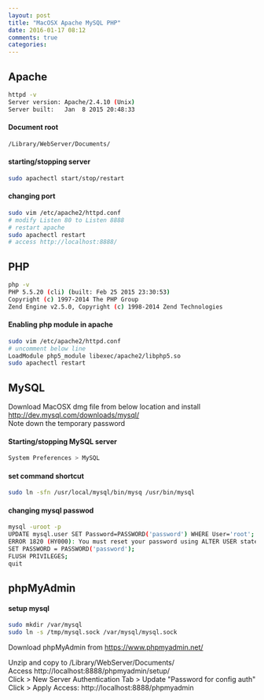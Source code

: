 ```yaml
---
layout: post
title: "MacOSX Apache MySQL PHP"
date: 2016-01-17 08:12
comments: true
categories: 
---
```

## Apache

````sh
httpd -v
Server version: Apache/2.4.10 (Unix)
Server built:   Jan  8 2015 20:48:33
````

#### Document root

````sh
/Library/WebServer/Documents/
````

#### starting/stopping server

```sh
sudo apachectl start/stop/restart
```

#### changing port

````sh
sudo vim /etc/apache2/httpd.conf
# modify Listen 80 to Listen 8888
# restart apache
sudo apachectl restart
# access http://localhost:8888/
````

## PHP

```` sh
php -v
PHP 5.5.20 (cli) (built: Feb 25 2015 23:30:53) 
Copyright (c) 1997-2014 The PHP Group
Zend Engine v2.5.0, Copyright (c) 1998-2014 Zend Technologies
````

#### Enabling php module in apache

````sh
sudo vim /etc/apache2/httpd.conf
# uncomment below line
LoadModule php5_module libexec/apache2/libphp5.so
sudo apachectl restart
````

## MySQL

Download MacOSX dmg file from below location and install http://dev.mysql.com/downloads/mysql/   
Note down the temporary password

#### Starting/stopping MySQL server
````sh
System Preferences > MySQL
````

#### set command shortcut
````sh
sudo ln -sfn /usr/local/mysql/bin/mysq /usr/bin/mysql
````

#### changing mysql passwod
````sh
mysql -uroot -p
UPDATE mysql.user SET Password=PASSWORD('password') WHERE User='root';
ERROR 1820 (HY000): You must reset your password using ALTER USER statement before executing this statement.
SET PASSWORD = PASSWORD('password');
FLUSH PRIVILEGES; 
quit
````


## phpMyAdmin

#### setup mysql 
````sh
sudo mkdir /var/mysql
sudo ln -s /tmp/mysql.sock /var/mysql/mysql.sock
````

Download phpMyAdmin from https://www.phpmyadmin.net/ 

Unzip and copy to /Library/WebServer/Documents/  
Access http://localhost:8888/phpmyadmin/setup/  
Click > New Server
Authentication Tab > Update "Password for config auth"  
Click > Apply
Access: http://localhost:8888/phpmyadmin  

